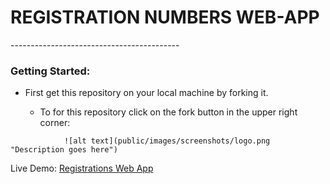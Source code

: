 <h1>REGISTRATION NUMBERS WEB-APP</h1>
------------------------------------------
<h3>Getting Started:</h3>
<ul>
	<li>First get this repository on your local machine by forking it.</li>
		<ul>
			<li>To for this repository click on the fork button in the upper right corner:</li>
		</ul>
</ul>

				![alt text](public/images/screenshots/logo.png "Description goes here")


Live Demo: <a href="http://registrations-numbers-webapp.herokuapp.com/">Registrations Web App</a>

